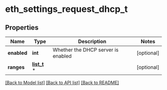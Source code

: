 # eth_settings_request_dhcp_t

## Properties
Name | Type | Description | Notes
------------ | ------------- | ------------- | -------------
**enabled** | **int** | Whether the DHCP server is enabled | [optional] 
**ranges** | [**list_t**](dhcp_range.md) \* |  | [optional] 

[[Back to Model list]](../README.md#documentation-for-models) [[Back to API list]](../README.md#documentation-for-api-endpoints) [[Back to README]](../README.md)


